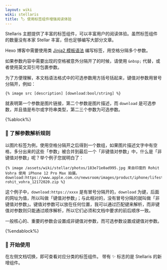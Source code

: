 ```yaml
---
layout: wiki
wiki: stellaris
title: 🏷️ 使用标签组件增强阅读体验
---
```


Stellaris 主题提供了丰富的标签组件，可以丰富用户的阅读体验。虽然标签组件的数量没有本家 Stellar 丰富，但也足够编写大部分文章。

Hexo 博客中需要使用类 [Jinja2 模板语法](http://jinja.pocoo.org/docs/templates/) 编写标签，用空格分隔多个参数。

如果参数内容中需要出现的空格被意外分隔开了的时候，请使用 `&nbsp;` 代替，或者使用英文双引号包裹参数。

为了方便理解，本文档语法格式中的可选参数用方括号括起来，键值对参数用冒号分隔开，例如：

```jinja2
{% image src [description] [download:bool/string] %}
```

就表明第一个参数是图片链接，第二个参数是图片描述，而 `download` 是可选参数，并且值是布尔或字符串类型，第二三个参数为可选参数。

{%ablock%}

### 🤔 了解参数解析规则

以图片标签为例，使用空格分隔开之后得到一个数组，如果图片描述文字中有空格，多分出来的这些「参数」被合并到最后一个「非键值对参数」中，什么是「非键值对参数」呢？举个例子您就明白了：

```jinja2
{% image /assets/wiki/stellar/photos/183e71e0ad995.jpg 来自印度的 Rohit Vohra 使用 iPhone 12 Pro Max 拍摄。 download:https://www.apple.com.cn/newsroom/images/product/iphone/lifestyle/Apple_ShotoniPhone-rohit_vohra_12172020.zip %}
```

这个例子中，`download:https://xxxx` 是有冒号分隔开的，`download` 为键，后面的网址为值，所以叫做「键值对参数」；与此相对的，没有冒号分隔的就叫做「非键值对参数」。键值对参数可以放在任何位置，我可以通过匹配键来解析，而非键值对参数则只能通过顺序解析，所以它们必须和文档中要求的前后顺序一致。

一般核心的、重要的参数会设置成非键值对参数，而可选参数设置成键值对参数。

{%endablock%}

### 👊 开始使用

在左侧文档切换，即可查看对应分类的标签组件。
带有 ✨ 标志的是 Stellaris 的新增组件。
